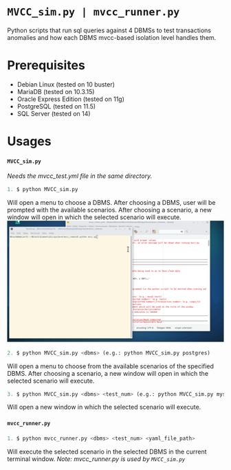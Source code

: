# ``MVCC_sim.py | mvcc_runner.py``


Python scripts that run sql queries against 4 DBMSs to test transactions anomalies and how each DBMS mvcc-based isolation level handles them.


# Prerequisites

  - Debian Linux (tested on 10 buster)
  - MariaDB (tested on 10.3.15)
  - Oracle Express Edition (tested on 11g)
  - PostgreSQL (tested on 11.5)
  - SQL Server (tested on 14)


# Usages
 #### ``MVCC_sim.py``
 _Needs the mvcc_test.yml file in the same directory._
```python
1. $ python MVCC_sim.py
```
Will open a menu to choose a DBMS.
After choosing a DBMS, user will be prompted with the available scenarios.
After choosing a scenario, a new window will open in which the selected scenario will execute.
![Alt text](./showcase.gif "Title")

```python
2. $ python MVCC_sim.py <dbms> (e.g.: python MVCC_sim.py postgres)
```
Will open a menu to choose from the available scenarios of the specified DBMS.
After choosing a scenario, a new window will open in which the selected scenario will execute.

```python
3. $ python MVCC_sim.py <dbms> <test_num> (e.g.: python MVCC_sim.py mysql test3)
```
Will open a new window in which the selected scenario will execute.

 #### ``mvcc_runner.py``
```python
1. $ python mvcc_runner.py <dbms> <test_num> <yaml_file_path>
```
Will execute the selected scenario in the selected DBMS in the current terminal window.
_Note: mvcc_runner.py is used by ``MVCC_sim.py``_
